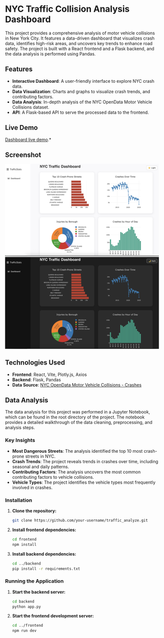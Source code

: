 # NYC Traffic Collision Analysis Dashboard

This project provides a comprehensive analysis of motor vehicle collisions in New York City. It features a data-driven dashboard that visualizes crash data, identifies high-risk areas, and uncovers key trends to enhance road safety. The project is built with a React frontend and a Flask backend, and the data analysis is performed using Pandas.

## Features

- **Interactive Dashboard**: A user-friendly interface to explore NYC crash data.
- **Data Visualization**: Charts and graphs to visualize crash trends, and contributing factors.
- **Data Analysis**: In-depth analysis of the NYC OpenData Motor Vehicle Collisions dataset.
- **API**: A Flask-based API to serve the processed data to the frontend.

## Live Demo

[Dashboard live demo](https://traffic-analyze.onrender.com).*

## Screenshot

![Dashboard Screenshot](./assets/screenshot1.png)
![Dashboard Screenshot](./assets/screenshot2.png)


## Technologies Used

- **Frontend**: React, Vite, Plotly.js, Axios
- **Backend**: Flask, Pandas
- **Data Source**: [NYC OpenData Motor Vehicle Collisions - Crashes](https://data.cityofnewyork.us/Public-Safety/Motor-Vehicle-Collisions-Crashes/h9gi-nx95)

## Data Analysis

The data analysis for this project was performed in a Jupyter Notebook, which can be found in the root directory of the project. The notebook provides a detailed walkthrough of the data cleaning, preprocessing, and analysis steps.

### Key Insights

- **Most Dangerous Streets**: The analysis identified the top 10 most crash-prone streets in NYC.
- **Crash Trends**: The project reveals trends in crashes over time, including seasonal and daily patterns.
- **Contributing Factors**: The analysis uncovers the most common contributing factors to vehicle collisions.
- **Vehicle Types**: The project identifies the vehicle types most frequently involved in crashes.


### Installation

1. **Clone the repository:**
   ```bash
   git clone https://github.com/your-username/traffic_analyze.git
   ```
2. **Install frontend dependencies:**
   ```bash
   cd frontend
   npm install
   ```
3. **Install backend dependencies:**
   ```bash
   cd ../backend
   pip install -r requirements.txt
   ```

### Running the Application

1. **Start the backend server:**
   ```bash
   cd backend
   python app.py
   ```
2. **Start the frontend development server:**
   ```bash
   cd ../frontend
   npm run dev
   ```

